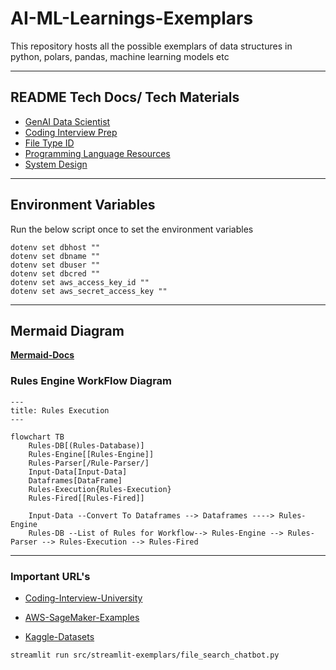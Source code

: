 # AI-ML-Learnings-Exemplars
This repository hosts all the possible exemplars of data structures in python, polars, pandas, machine learning models etc

----

## README Tech Docs/ Tech Materials
- [GenAI Data Scientist](docs/markdowns/awesome-generative-ai-data-scientist-links.md)
- [Coding Interview Prep](docs/markdowns/coding-interview-prep.md)
- [File Type ID](docs/markdowns/file-type-id.md)
- [Programming Language Resources](docs/markdowns/programming-language-resources.md)
- [System Design](docs/markdowns/system-design-101-notes.md)

----
## Environment Variables
Run the below script once to set the environment variables 

```shell
dotenv set dbhost ""
dotenv set dbname ""
dotenv set dbuser ""
dotenv set dbcred ""
dotenv set aws_access_key_id ""
dotenv set aws_secret_access_key ""
```
----

## Mermaid Diagram

**[Mermaid-Docs](https://mermaid.js.org/syntax/flowchart.html)**

### Rules Engine WorkFlow Diagram 


```mermaid
---
title: Rules Execution
---

flowchart TB
    Rules-DB[(Rules-Database)]
    Rules-Engine[[Rules-Engine]]
    Rules-Parser[/Rule-Parser/]
    Input-Data[Input-Data]
    Dataframes[DataFrame]
    Rules-Execution{Rules-Execution}
    Rules-Fired[[Rules-Fired]]
    
    Input-Data --Convert To Dataframes --> Dataframes ----> Rules-Engine
    Rules-DB --List of Rules for Workflow--> Rules-Engine --> Rules-Parser --> Rules-Execution --> Rules-Fired
```
----

### Important URL's

- [Coding-Interview-University](https://github.com/jwasham/coding-interview-university)

- [AWS-SageMaker-Examples](https://github.com/aws/amazon-sagemaker-examples)

- [Kaggle-Datasets](https://www.kaggle.com/datasets?fileType=csv)


```shell
streamlit run src/streamlit-exemplars/file_search_chatbot.py
```
